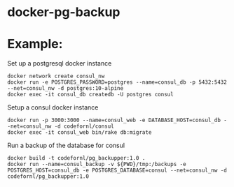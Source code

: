 # docker-pg-backup

# Example:

Set up a postgresql docker instance
```
docker network create consul_nw
docker run -e POSTGRES_PASSWORD=postgres --name=consul_db -p 5432:5432 --net=consul_nw -d postgres:10-alpine
docker exec -it consul_db createdb -U postgres consul
```

Setup a consul docker instance
```
docker run -p 3000:3000 --name=consul_web -e DATABASE_HOST=consul_db --net=consul_nw -d codefornl/consul
docker exec -it consul_web bin/rake db:migrate
```

Run a backup of the database for consul
```
docker build -t codefornl/pg_backupper:1.0 .
docker run --name=consul_backup -v ${PWD}/tmp:/backups -e POSTGRES_HOST=consul_db -e POSTGRES_DATABASE=consul --net=consul_nw -d codefornl/pg_backupper:1.0
```